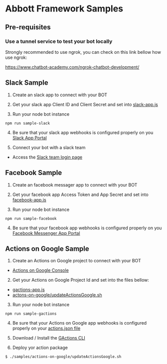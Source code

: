 # Abbott Framework Samples

## Pre-requisites

### Use a tunnel service to test your bot locally

Strongly recommended to use ngrok, you can check on this link bellow how use ngrok:

https://www.chatbot-academy.com/ngrok-chatbot-development/

## Slack Sample

1. Create an slack app to connect with your BOT

2. Get your slack app Client ID and Client Secret and set into [slack-app.js](slack-app.js)

3. Run your node bot instance

```
npm run sample-slack
```

4. Be sure that your slack app webhooks is configured properly on you [Slack App Portal](https://api.slack.com/apps/[YOUR_APP_ID]/general)

5. Connect your bot with a slack team

- Access the [Slack team login page](https://[YOUR_TUNNEL_DNS_ADDRESS]/slack/login)

## Facebook Sample

1. Create an facebook messager app to connect with your BOT

2. Get your facebook app Access Token and App Secret and set into [facebook-app.js](facebook-app.js)

3. Run your node bot instance

```
npm run sample-facebook
```

4. Be sure that your facebook app webhooks is configured properly on you [Facebook Messenger App Portal](https://developers.facebook.com/apps/[YOUR_APP_ID]/messenger/)

## Actions on Google Sample

1. Create an Actions on Google project to connect with your BOT
- [Actions on Google Console](https://console.actions.google.com)

2. Get your Actions on Google Project Id and set into the files bellow:
- [gactions-app.js](gactions-app.js)
- [actons-on-google/updateActionsGoogle.sh](actons-on-google/updateActionsGoogle.sh)

3. Run your node bot instance

```
npm run sample-gactions
```

4. Be sure that your Actions on Google app webhooks is configured properly on your [actions.json file](actons-on-google/action.json)

5. Download / Install the [GActions CLI](https://developers.google.com/actions/tools/gactions-cli)

6. Deploy yor action package

```bash
$ ./samples/actions-on-google/updateActionsGoogle.sh
```
